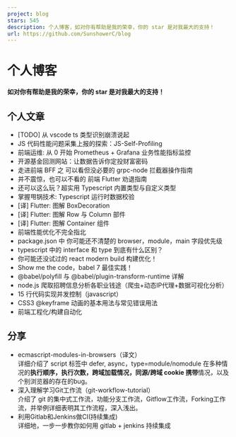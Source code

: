 ```yaml
---
project: blog
stars: 545
description: 个人博客，如对你有帮助是我的荣幸，你的 star 是对我最大的支持！
url: https://github.com/SunshowerC/blog
---
```


个人博客
====

**如对你有帮助是我的荣幸，你的 star 是对我最大的支持！**

个人文章
----

-   \[TODO\] 从 vscode ts 类型识别崩溃说起
-   JS 代码性能问题采集上报的探索：JS-Self-Profiling
-   前端运维: 从 0 开始 Prometheus + Grafana 业务性能指标监控
-   开源基金回测网站：让数据告诉你定投财富密码
-   走进前端 BFF 之 可以看但没必要的 grpc-node 拦截器操作指南
-   并不震惊，也可以不看的 前端 Flutter 劝退指南
-   还可以这么玩？超实用 Typescript 内置类型与自定义类型
-   掌握甩锅技术: Typescript 运行时数据校验
-   \[译\] Flutter: 图解 BoxDecoration
-   \[译\] Flutter: 图解 Row 与 Column 部件
-   \[译\] Flutter: 图解 Container 组件
-   前端性能优化不完全指北
-   package.json 中 你可能还不清楚的 browser，module，main 字段优先级
-   typescript 中的 interface 和 type 到底有什么区别？
-   你可能还没试过的 react modern build 构建优化！
-   Show me the code，babel 7 最佳实践！
-   @babel/polyfill 与 @babel/plugin-transform-runtime 详解
-   node.js 爬取招聘信息分析各职业钱途（爬虫+动态IP代理+数据可视化分析）
-   15 行代码实现并发控制（javascript）
-   CSS3 @keyframe 动画的基本用法与常见错误用法
-   前端工程化/构建自动化

分享
--

-   ecmascript-modules-in-browsers（译文）  
    详细介绍了 script 标签中 defer, async，type=module/nomodule 在多种情况的**执行顺序，执行次数，跨域加载情况，同源/跨域 cookie 携带**情况，以及个别浏览器的存在的bug。
-   深入理解学习Git工作流（git-workflow-tutorial）  
    介绍了 git 的集中式工作流，功能分支工作流，Gitflow工作流，Forking工作流，并举例详细表明其工作流程，深入浅出。
-   利用Gitlab和Jenkins做CI(持续集成)  
    详细地，一步一步教你如何用 gitlab + jenkins 持续集成
